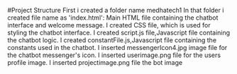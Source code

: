 #Project Structure
First i created a folder name medhatech1
In that folder i created file name as 'index.html': Main HTML file containing the chatbot interface and welcome message.
I created CSS file, which is used for styling the chatbot interface.
I created script.js file,Javascript file containing the chatbot logic.
I created constantFile.js,Javascript file containing the constants used in the chatbot.
I inserted messengerIcon4.jpg image file for the chatbot messenger's icon.
I inserted userimage.png file for the users profile image.
I inserted projectimage.png file the bot image
